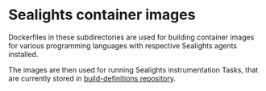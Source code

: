 # Sealights container images

Dockerfiles in these subdirectories are used for building container images for various programming languages with respective Sealights agents installed.

The images are then used for running Sealights instrumentation Tasks, that are currently stored in [build-definitions repository](https://github.com/konflux-ci/build-definitions/tree/main/task).